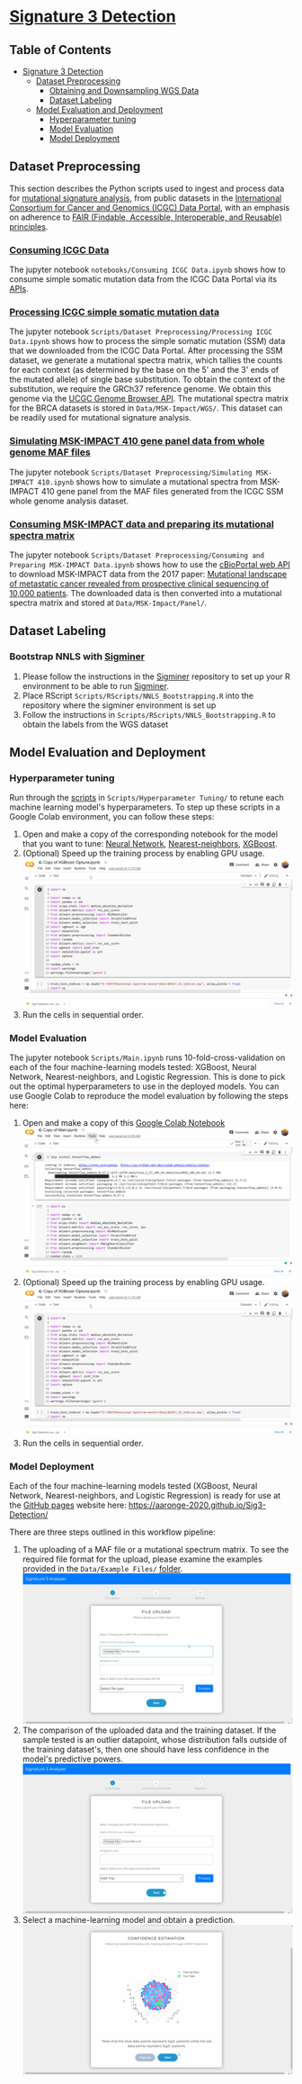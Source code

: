 # [Signature 3 Detection](https://aaronge-2020.github.io/Sig3-Detection/)

## Table of Contents
- [Signature 3 Detection](#signature-3-detection)
  * [Dataset Preprocessing](#dataset-preprocessing)
    + [Obtaining and Downsampling WGS Data](#obtaining-and-downsampling-wgs-data)
    + [Dataset Labeling](#dataset-labeling)
  * [Model Evaluation and Deployment](#model-evaluation-and-deployment)
    + [Hyperparameter tuning](#hyperparameter-tuning)
    + [Model Evaluation](#model-evaluation)
    + [Model Deployment](#model-deployment)

## Dataset Preprocessing

This section describes the Python scripts used to ingest and process data for [mutational signature analysis](https://en.wikipedia.org/wiki/Mutational_signatures), from public datasets in the [International Consortium for Cancer and Genomics (ICGC) Data Portal](https://dcc.icgc.org/), with an emphasis on adherence to [FAIR (Findable, Accessible, Interoperable, and Reusable) principles](https://www.go-fair.org/fair-principles/).

### [Consuming ICGC Data](https://colab.research.google.com/drive/1dGWTQZnfo8RjzTJGg2SkuUU_Q57dUyoW?usp=sharing)

The jupyter notebook `notebooks/Consuming ICGC Data.ipynb` shows how to consume simple somatic mutation data from the ICGC Data Portal via its [APIs](https://docs.icgc.org/portal/api-endpoints/).

### [Processing ICGC simple somatic mutation data](https://colab.research.google.com/drive/1ww6gsNbVwVRev1_oq3aB4RlzIvbOErXW?usp=sharing)
The jupyter notebook `Scripts/Dataset Preprocessing/Processing ICGC Data.ipynb` shows how to process the simple somatic mutation (SSM) data that we downloaded from the ICGC Data Portal. After processing the SSM dataset, we generate a mutational spectra matrix, which tallies the counts for each context (as determined by the base on the 5' and the 3' ends of the mutated allele) of single base substitution. To obtain the context of the substitution, we require the GRCh37 reference genome. We obtain this genome via the [UCGC Genome Browser API](https://hgdownload.soe.ucsc.edu/downloads.html). The mutational spectra matrix for the BRCA datasets is stored in `Data/MSK-Impact/WGS/`. This dataset can be readily used for mutational signature analysis.

### [Simulating MSK-IMPACT 410 gene panel data from whole genome MAF files](https://colab.research.google.com/drive/1W1DpIi-4rLs2DgfK1gvMKBi2ovil2qyv?usp=sharing)
The jupyter notebook `Scripts/Dataset Preprocessing/Simulating MSK-IMPACT 410.ipynb` shows how to simulate a mutational spectra from MSK-IMPACT 410 gene panel from the MAF files generated from the ICGC SSM whole genome analysis dataset.


### [Consuming MSK-IMPACT data and preparing its mutational spectra matrix](https://colab.research.google.com/drive/1fiblhYbXmOWdfZq-kaXc32lZoIhMtgrr?usp=sharing)
The jupyter notebook `Scripts/Dataset Preprocessing/Consuming and Preparing MSK-IMPACT Data.ipynb` shows how to use the [cBioPortal web API](https://www.cbioportal.org/webAPI) to download MSK-IMPACT data from the 2017 paper: [Mutational landscape of metastatic cancer revealed from prospective clinical sequencing of 10,000 patients](https://pubmed.ncbi.nlm.nih.gov/28481359/). The downloaded data is then converted into a mutational spectra matrix and stored at `Data/MSK-Impact/Panel/`.

## Dataset Labeling

### Bootstrap NNLS with [Sigminer](https://github.com/ShixiangWang/sigminer)

1. Please follow the instructions in the [Sigminer](https://github.com/ShixiangWang/sigminer) repository to set up your R environment to be able to run [Sigminer](https://github.com/ShixiangWang/sigminer). 
2. Place RScript `Scripts/RScripts/NNLS_Bootstrapping.R` into the repository where the sigminer environment is set up
3. Follow the instructions in `Scripts/RScripts/NNLS_Bootstrapping.R` to obtain the labels from the WGS dataset

## Model Evaluation and Deployment

### Hyperparameter tuning

Run through the [scripts](https://github.com/aaronge-2020/Sig3-Detection/tree/master/Scripts/Hyperparameter%20Tuning) in `Scripts/Hyperparameter Tuning/` to retune each machine learning model's hyperparameters. To step up these scripts in a Google Colab environment, you can follow these steps: 

1. Open and make a copy of the corresponding notebook for the model that you want to tune: [Neural Network](https://colab.research.google.com/drive/1ns1MBHhfDWpqFqNLXjO9d5fJTTimdA7Y?usp=sharing), [Nearest-neighbors](https://colab.research.google.com/drive/1awJSktVhQMPcU7U0hL6ht2mPUrz4N_TG?usp=sharing), [XGBoost](https://colab.research.google.com/drive/1hwMGRqjmRG_7zPVw-i-X9Q_ZTurSliqs). 
2. (Optional) Speed up the training process by enabling GPU usage.
![Step 4](https://github.com/aaronge-2020/Sig3-Detection/blob/727a2088613e22edd0e188694c95a9b669618af9/Tutorial%20Gifs/04-Enable%20GPU.gif)
3. Run the cells in sequential order. 

### Model Evaluation

The jupyter notebook `Scripts/Main.ipynb` runs 10-fold-cross-validation on each of the four machine-learning models tested: XGBoost, Neural Network, Nearest-neighbors, and Logistic Regression. This is done to pick out the optimal hyperparameters to use in the deployed models. You can use Google Colab to reproduce the model evaluation by following the steps here:

1. Open and make a copy of this [Google Colab Notebook](https://colab.research.google.com/drive/14JfdfWqpCIIms5PRy8y0haEK-epjKRTv?usp=sharing)
![Step 2](https://github.com/aaronge-2020/Sig3-Detection/blob/2309c5f78e3e0869649fadb13fa2de1f051dddbc/Tutorial%20Gifs/02-Copy%20Notebook.gif)
2. (Optional) Speed up the training process by enabling GPU usage.
![Step 5](https://github.com/aaronge-2020/Sig3-Detection/blob/727a2088613e22edd0e188694c95a9b669618af9/Tutorial%20Gifs/04-Enable%20GPU.gif)
3. Run the cells in sequential order. 

### Model Deployment 

Each of the four machine-learning models tested (XGBoost, Neural Network, Nearest-neighbors, and Logistic Regression) is ready for use at the [GitHub pages](https://aaronge-2020.github.io/Sig3-Detection/) website here: https://aaronge-2020.github.io/Sig3-Detection/

There are three steps outlined in this workflow pipeline: 

1. The uploading of a MAF file or a mutational spectrum matrix. To see the required file format for the upload, please examine the examples provided in the `Data/Example Files/` [folder](https://github.com/aaronge-2020/Sig3-Detection/tree/master/Data/Example%20Files). 
![Step 1](https://github.com/aaronge-2020/Sig3-Detection/blob/f7841e699f6b2f6029c313057c2cff4b6dcd88f3/Tutorial%20Gifs/01-WebUploadFile.gif)
2. The comparison of the uploaded data and the training dataset. If the sample tested is an outlier datapoint, whose distribution falls outside of the training dataset's, then one should have less confidence in the model's predictive powers. 
![Step 2](https://github.com/aaronge-2020/Sig3-Detection/blob/f7841e699f6b2f6029c313057c2cff4b6dcd88f3/Tutorial%20Gifs/02-WebVisualizeData.gif)
3. Select a machine-learning model and obtain a prediction. 
![Step 3](https://github.com/aaronge-2020/Sig3-Detection/blob/f7841e699f6b2f6029c313057c2cff4b6dcd88f3/Tutorial%20Gifs/03-WebGetResults.gif)

